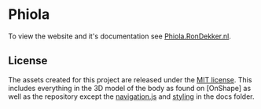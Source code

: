 # Phiola
To view the website and it's documentation see [Phiola.RonDekker.nl](https://phiola.rondekker.nl).

## License
The assets created for this project are released under the [MIT license](/LICENSE). This includes everything in the 3D model of the body as found on [OnShape] as well as the repository except the [navigation.js](docs/scripts) and [styling](docs/styles) in the docs folder.
